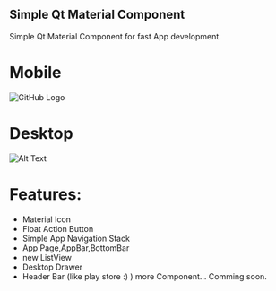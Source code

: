 ## Simple Qt Material Component
Simple Qt Material Component for fast App development.
<br>
# Mobile
![GitHub Logo](https://i.ibb.co/NW0LqqL/Capture1.png)
<br>
# Desktop
![Alt Text](https://i.ibb.co/Q87kWzj/Capture2.png)

# Features:
* Material Icon
* Float Action Button
* Simple App Navigation Stack 
* App Page,AppBar,BottomBar
* new ListView
* Desktop Drawer
* Header Bar (like play store :) )
more Component...
Comming soon.
<br>
